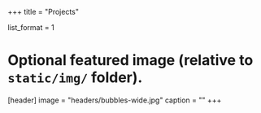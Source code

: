 +++
title = "Projects"

list_format = 1

# Optional featured image (relative to `static/img/` folder).
[header]
image = "headers/bubbles-wide.jpg"
caption = ""
+++
